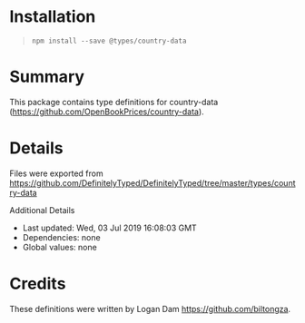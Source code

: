 # Installation
> `npm install --save @types/country-data`

# Summary
This package contains type definitions for country-data (https://github.com/OpenBookPrices/country-data).

# Details
Files were exported from https://github.com/DefinitelyTyped/DefinitelyTyped/tree/master/types/country-data

Additional Details
 * Last updated: Wed, 03 Jul 2019 16:08:03 GMT
 * Dependencies: none
 * Global values: none

# Credits
These definitions were written by Logan Dam <https://github.com/biltongza>.
